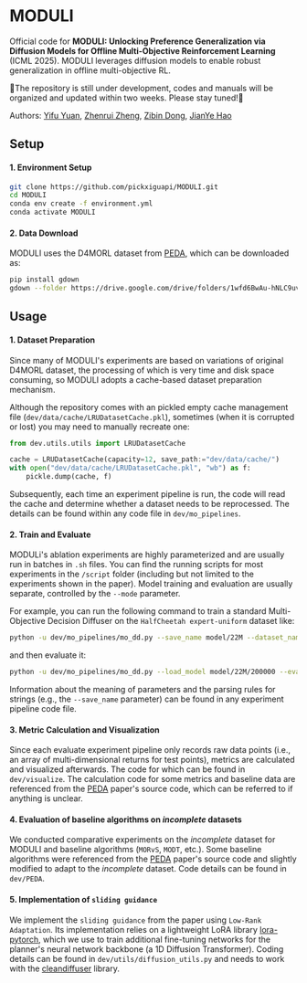 # MODULI
Official code for **MODULI: Unlocking Preference Generalization via Diffusion Models for Offline Multi-Objective Reinforcement Learning** (ICML 2025). MODULI leverages diffusion models to enable robust generalization in offline multi-objective RL.

🚧The repository is still under development, codes and manuals will be organized and updated within two weeks. Please stay tuned!🚧

Authors: [Yifu Yuan](https://yifu-yuan.github.io/), [Zhenrui Zheng](https://scholar.google.com/citations?user=KPpd1pYAAAAJ&hl=zh-CN), [Zibin Dong](https://scholar.google.com/citations?user=JQ6881QAAAAJ&hl=zh-CN), [JianYe Hao](http://www.icdai.org/jianye.html)

## Setup
#### 1. Environment Setup

```bash
git clone https://github.com/pickxiguapi/MODULI.git
cd MODULI
conda env create -f environment.yml
conda activate MODULI
```
#### 2. Data Download
   
MODULI uses the D4MORL dataset from [PEDA](https://github.com/baitingzbt/PEDA), which can be downloaded as:

```bash
pip install gdown
gdown --folder https://drive.google.com/drive/folders/1wfd6BwAu-hNLC9uvsI1WPEOmPpLQVT9k?usp=sharing --output dev/data
```

## Usage
#### 1. Dataset Preparation
Since many of MODULI's experiments are based on variations of original D4MORL dataset, the processing of which is very time and disk space consuming, so MODULI adopts a cache-based dataset preparation mechanism.

Although the repository comes with an pickled empty cache management file (`dev/data/cache/LRUDatasetCache.pkl`), sometimes (when it is corrupted or lost) you may need to manually recreate one:

```python
from dev.utils.utils import LRUDatasetCache

cache = LRUDatasetCache(capacity=12, save_path:="dev/data/cache/")
with open("dev/data/cache/LRUDatasetCache.pkl", "wb") as f:
    pickle.dump(cache, f)
```

Subsequently, each time an experiment pipeline is run, the code will read the cache and determine whether a dataset needs to be reprocessed. The details can be found within any code file in `dev/mo_pipelines`.

#### 2. Train and Evaluate

MODULi's ablation experiments are highly parameterized and are usually run in batches in `.sh` files. You can find the running scripts for most experiments in the `/script` folder (including but not limited to the experiments shown in the paper). Model training and evaluation are usually separate, controlled by the `--mode` parameter.

For example, you can run the following command to train a standard Multi-Objective Decision Diffuser on the `HalfCheetah expert-uniform` dataset like:

```bash
python -u dev/mo_pipelines/mo_dd.py --save_name model/22M --dataset_name MO-HalfCheetah-v2_50000_expert_uniform --device cuda:0 --mode train
```

and then evaluate it:

```bash
python -u dev/mo_pipelines/mo_dd.py --load_model model/22M/200000 --eval_name standard_eval --save_name model/22M --dataset_name MO-HalfCheetah-v2_50000_expert_uniform --device cuda:0 --mode eval
```

Information about the meaning of parameters and the parsing rules for strings (e.g., the `--save_name` parameter) can be found in any experiment pipeline code file.

#### 3. Metric Calculation and Visualization

Since each evaluate experiment pipeline only records raw data points (i.e., an array of multi-dimensional returns for test points), metrics are calculated and visualized afterwards. The code for which can be found in `dev/visualize`. The calculation code for some metrics and baseline data are referenced from the [PEDA](https://github.com/baitingzbt/PEDA) paper's source code, which can be referred to if anything is unclear.

#### 4. Evaluation of baseline algorithms on *incomplete* datasets
We conducted comparative experiments on the *incomplete* dataset for MODULI and baseline algorithms (`MORvS`, `MODT`, etc.). Some baseline algorithms were referenced from the [PEDA](https://github.com/baitingzbt/PEDA) paper's source code and slightly modified to adapt to the *incomplete* dataset. Code details can be found in `dev/PEDA`.

#### 5. Implementation of `sliding guidance`

We implement the `sliding guidance` from the paper using `Low-Rank Adaptation`. Its implementation relies on a lightweight LoRA library [lora-pytorch](https://github.com/lucidrains/lora-pytorch), which we use to train additional fine-tuning networks for the planner's neural network backbone (a 1D Diffusion Transformer). Coding details can be found in `dev/utils/diffusion_utils.py` and needs to work with the [cleandiffuser](https://github.com/CleanDiffuserTeam/CleanDiffuser) library.